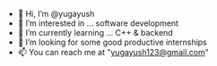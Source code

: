 - 👋 Hi, I’m @yugayush
- 👀 I’m interested in ... software development 
- 🌱 I’m currently learning ... C++ & backend
- 💞️ I’m looking for some good productive internships 
- 📫 You can reach me at "yugayush123@gmail.com"

<!---
yugayush/yugayush is a ✨ special ✨ repository because its `README.md` (this file) appears on your GitHub profile.
You can click the Preview link to take a look at your changes.
--->
